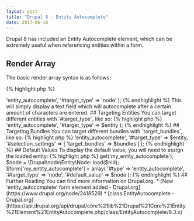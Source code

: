 ```yaml
---
layout: post
title: "Drupal 8 - Entity Autocomplete"
date: 2017-06-10
---
```

Drupal 8 has included an Entity Autocomplete element, which can be extremely
useful when referencing entities within a form.

## Render Array

The basic render array syntax is as follows:

{% highlight php %}
<?php

$form['my_entity_autocomplete'] = array(
  '#type' => 'entity_autocomplete',
  '#target_type' => 'node'
);
{% endhighlight %}

This will simply display a text field which will autocomplete after a certain
amount of characters are entered.

## Targeting Entities

You can target different entities with `#target_type`, like so:

{% highlight php %}
<?php

$entity = 'node';

$form['my_entity_autocomplete'] = array(
  '#type' => 'entity_autocomplete',
  '#target_type' => $entity
);
{% endhighlight %}

## Targeting Bundles

You can target different bundles with `target_bundles`, like so:

{% highlight php %}
<?php

$entity = 'node';
$bundles = ['page'];

$form['my_entity_autocomplete'] = array(
  '#type' => 'entity_autocomplete',
  '#target_type' => $entity,
  '#selection_settings' => [
    'target_bundles' => $bundles
  ]
);
{% endhighlight %}

## Default Values

To display the default value, you will need to assign the loaded entity:

{% highlight php %}
<?php

$nid = $config->get('my_entity_autocomplete');
$node = \Drupal\node\Entity\Node::load($nid);

$form['my_entity_autocomplete'] = array(
  '#type' => 'entity_autocomplete',
  '#target_type' => 'node',
  '#default_value' => $node
);
{% endhighlight %}

## Further Reading

You can find more information on Drupal.org.

* [New 'entity_autocomplete' form element added - Drupal.org](https://www.drupal.org/node/2418529)
* [class EntityAutocomplete - Drupal.org](https://api.drupal.org/api/drupal/core%21lib%21Drupal%21Core%21Entity%21Element%21EntityAutocomplete.php/class/EntityAutocomplete/8.3.x)
